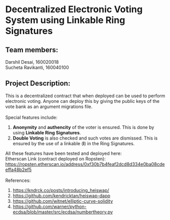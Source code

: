 # Decentralized Electronic Voting System using Linkable Ring Signatures

## Team members: 
Darshil Desai, 160020018 <br/>
Sucheta Ravikanti, 160040100

## Project Description:
This is a decentralized contract that when deployed can be used to perform electronic voting. Anyone can deploy this by giving the public keys of the vote bank as an argument migrations file. <br/> <br/>
Special features include: <br/> 
1. **Anonymity** and **authencity** of the voter is ensured. This is done by using **Linkable Ring Signatures**. 
2. **Double Voting** is also checked and such votes are dismissed. This is ensured by the use of a linkable (**I**) in the Ring Signatures. 
<!-- --> 
All these features have been tested and deployed here: <br/>
Etherscan Link (contract deployed on Ropsten): https://ropsten.etherscan.io/address/0xf30b7b4feaf2dcd8d334e0ba08cdeeffa48b2ef5
<br/> <br/>
References: 
1. https://kndrck.co/posts/introducing_heiswap/
2. https://github.com/kendricktan/heiswap-dapp
3. https://github.com/witnet/elliptic-curve-solidity
4. https://github.com/warner/python-ecdsa/blob/master/src/ecdsa/numbertheory.py



